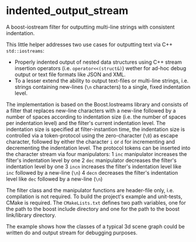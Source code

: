 # indented_output_stream
A boost-iostream filter for outputting multi-line strings with consistent indentation. 

This little helper addresses two use cases for outputting text via C++ `std::iostreams`: 
* Properly indented output of nested data structures using C++ stream insertion operators (i.e. `operator<<(struct&)`) wether for ad-hoc debug output or text file formats like JSON and XML.
* To a lesser extend the ability to output text-files or multi-line strings, i.e. strings containing new-lines (`\n` characters) to a single, fixed indentation level.

The implementation is based on the Boost.Iostreams library and consists of a filter that replaces new-line characters with a new-line followed by a number of spaces according to indentation size (i.e. the number of spaces per indentation level) and the filter's current indentation level. The indentation size is specified at filter-instantion time, the indentation size is controlled via a token-protocol using the zero-character (`\0`) as escape character, followed by either the character `i` or `d` for incrementing and decrementing the indentation level. The protocol tokens can be inserted into the character stream via four manipulators:
1 `inc` manipulator increases the filter's indentation level by one
2 `dec` manipulator decreases the filter's indentation level by one
3 `incn` increases the filter's indentation level like `inc` followed by a new-line (`\n`)
4 `decn` decreases the filter's indentation level like `dec` followed by a new-line (`\n`)

The filter class and the manipulator functions are header-file only, i.e. compilation is not required. To build the project's example and unit-tests, CMake is required. The `CMakeLists.txt` defines two path variables, one for the path to the boost include directory and one for the path to the boost link/library directory.

The example shows how the classes of a typical 3d scene graph could be written do and output stream for debugging purposes. 
